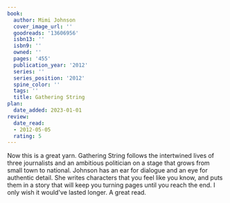 ```yaml
---
book:
  author: Mimi Johnson
  cover_image_url: ''
  goodreads: '13606956'
  isbn13: ''
  isbn9: ''
  owned: ''
  pages: '455'
  publication_year: '2012'
  series: ''
  series_position: '2012'
  spine_color: ''
  tags: ''
  title: Gathering String
plan:
  date_added: 2023-01-01
review:
  date_read:
  - 2012-05-05
  rating: 5
---
```


Now this is a great yarn. Gathering String follows the intertwined lives of three journalists and an ambitious politician on a stage that grows from small town to national. Johnson has an ear for dialogue and an eye for authentic detail. She writes characters that you feel like you know, and puts them in a story that will keep you turning pages until you reach the end. I only wish it would've lasted longer. A great read.
